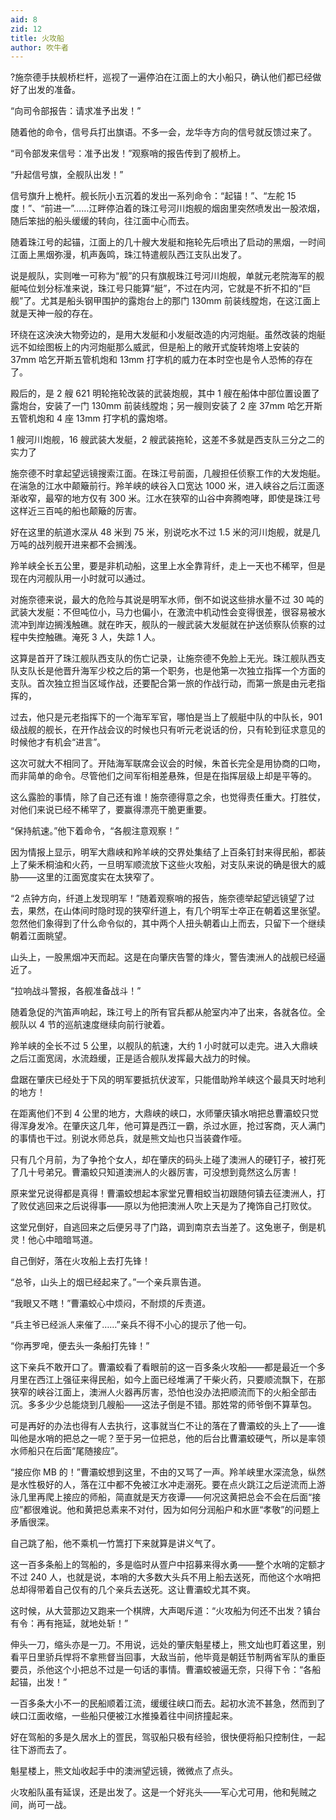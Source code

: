 ```yaml
---
aid: 8
zid: 12
title: 火攻船
author: 吹牛者
---
```


?施奈德手扶舰桥栏杆，巡视了一遍停泊在江面上的大小船只，确认他们都已经做好了出发的准备。

“向司令部报告：请求准予出发！”

随着他的命令，信号兵打出旗语。不多一会，龙华寺方向的信号就反馈过来了。

“司令部发来信号：准予出发！”观察哨的报告传到了舰桥上。

“升起信号旗，全舰队出发！”

信号旗升上桅杆。舰长阮小五沉着的发出一系列命令：“起锚！”、“左舵 15 度！”、“前进一”……江畔停泊着的珠江号河川炮舰的烟囱里突然喷发出一股浓烟，随后笨拙的船头缓缓的转向，往江面中心而去。

随着珠江号的起锚，江面上的几十艘大发艇和拖轮先后喷出了启动的黑烟，一时间江面上黑烟弥漫，机声轰鸣，珠江特遣舰队西江支队出发了。

说是舰队，实则唯一可称为“舰”的只有旗舰珠江号河川炮舰，单就元老院海军的舰艇吨位划分标准来说，珠江号只能算“艇”，不过在内河，它就是不折不扣的“巨舰”了。尤其是船头钢甲围护的露炮台上的那门 130mm 前装线膛炮，在这江面上就是天神一般的存在。

环绕在这泱泱大物旁边的，是用大发艇和小发艇改造的内河炮艇。虽然改装的炮艇远不如绘图板上的内河炮艇那么威武，但是船上的敞开式旋转炮塔上安装的 37mm 哈乞开斯五管机炮和 13mm 打字机的威力在本时空也是令人恐怖的存在了。

殿后的，是 2 艘 621 明轮拖轮改装的武装炮舰，其中 1 艘在船体中部位置设置了露炮台，安装了一门 130mm 前装线膛炮；另一艘则安装了 2 座 37mm 哈乞开斯五管机炮和 4 座 13mm 打字机的露炮塔。

1 艘河川炮舰，16 艘武装大发艇，2 艘武装拖轮，这差不多就是西支队三分之二的实力了

施奈德不时拿起望远镜搜索江面。在珠江号前面，几艘担任侦察工作的大发炮艇。在湍急的江水中颠簸前行。羚羊峡的峡谷入口宽达 1000 米，进入峡谷之后江面逐渐收窄，最窄的地方仅有 300 米。江水在狭窄的山谷中奔腾咆哮，即使是珠江号这样近三百吨的船也颠簸的厉害。

好在这里的航道水深从 48 米到 75 米，别说吃水不过 1.5 米的河川炮舰，就是几万吨的战列舰开进来都不会搁浅。

羚羊峡全长五公里，要是非机动船，这里上水全靠背纤，走上一天也不稀罕，但是现在内河舰队用一小时就可以通过。

对施奈德来说，最大的危险与其说是明军水师，倒不如说这些排水量不过 30 吨的武装大发艇：不但吨位小，马力也偏小，在激流中机动性会变得很差，很容易被水流冲到岸边搁浅触礁。就在昨天，舰队的一艘武装大发艇就在护送侦察队侦察的过程中失控触礁。淹死 3 人，失踪 1 人。

这算是首开了珠江舰队西支队的伤亡记录，让施奈德不免脸上无光。珠江舰队西支队支队长是他晋升海军少校之后的第一个职务，也是他第一次独立指挥一个方面的支队。首次独立担当区域作战，还要配合第一旅的作战行动，而第一旅是由元老指挥的，

过去，他只是元老指挥下的一个海军军官，哪怕是当上了舰艇中队的中队长，901 级战舰的舰长，在开作战会议的时候也只有听元老说话的份，只有轮到征求意见的时候他才有机会“进言”。

这次可就大不相同了。开陆海军联席会议会的时候，朱首长完全是用协商的口吻，而非简单的命令。尽管他们之间军衔相差悬殊，但是在指挥层级上却是平等的。

这么露脸的事情，除了自己还有谁！施奈德得意之余，也觉得责任重大。打胜仗，对他们来说已经不稀罕了，要赢得漂亮干脆更重要。

“保持航速。”他下着命令，“各舰注意观察！”

因为情报上显示，明军大鼎峡和羚羊峡的交界处集结了上百条钉封来得民船，都装上了柴禾桐油和火药，一旦明军顺流放下这些火攻船，对支队来说的确是很大的威胁――这里的江面宽度实在太狭窄了。

“2 点钟方向，纤道上发现明军！”随着观察哨的报告，施奈德举起望远镜望了过去，果然，在山体间时隐时现的狭窄纤道上，有几个明军士卒正在朝着这里张望。忽然他们象得到了什么命令似的，其中两个人扭头朝着山上而去，只留下一个继续朝着江面眺望。

山头上，一股黑烟冲天而起。这是在向肇庆告警的烽火，警告澳洲人的战舰已经逼近了。

“拉响战斗警报，各舰准备战斗！”

随着急促的汽笛声响起，珠江号上的所有官兵都从舱室内冲了出来，各就各位。全舰队以 4 节的巡航速度继续向前行驶着。

羚羊峡的全长不过 5 公里，以舰队的航速，大约 1 小时就可以走完。进入大鼎峡之后江面宽阔，水流趋缓，正是适合舰队发挥最大战力的时候。

盘踞在肇庆已经处于下风的明军要抵抗伏波军，只能借助羚羊峡这个最具天时地利的地方！

在距离他们不到 4 公里的地方，大鼎峡的峡口，水师肇庆镇水哨把总曹灞蛟只觉得浑身发冷。在肇庆这几年，他可算是西江一霸，杀过水匪，抢过客商，灭人满门的事情也干过。别说水师总兵，就是熊文灿也只当装聋作哑。

只有几个月前，为了争抢个女人，却在肇庆的码头上碰了澳洲人的硬钉子，被打死了几十号弟兄。曹灞蛟只知道澳洲人的火器厉害，可没想到竟然这么厉害！

原来堂兄说得都是真得！曹灞蛟想起本家堂兄曹相蛟当初跟随何镇去征澳洲人，打了败仗逃回来之后说得事――原以为他把澳洲人吹上天是为了掩饰自己打败仗。

这堂兄倒好，自逃回来之后便另寻了门路，调到南京去当差了。这兔崽子，倒是机灵！他心中暗暗骂道。

自己倒好，落在火攻船上去打先锋！

“总爷，山头上的烟已经起来了。”一个亲兵禀告道。

“我眼又不瞎！”曹灞蛟心中烦闷，不耐烦的斥责道。

“兵主爷已经派人来催了……”亲兵不得不小心的提示了他一句。

“你再罗唣，便去头一条船打先锋！”

这下亲兵不敢开口了。曹灞蛟看了看眼前的这一百多条火攻船――都是最近一个多月里在西江上强征来得民船，如今上面已经堆满了干柴火药，只要顺流飘下，在那狭窄的峡谷江面上，澳洲人火器再厉害，恐怕也没办法把顺流而下的火船全部击沉。多多少少总能烧到几艘船――这法子倒是不错。那姓常的师爷倒不算草包。

可是再好的办法也得有人去执行，这事就当仁不让的落在了曹灞蛟的头上了――谁叫他是水哨的把总之一呢？至于另一位把总，他的后台比曹灞蛟硬气，所以是率领水师船只在后面“尾随接应”。

“接应你 MB 的！”曹灞蛟想到这里，不由的又骂了一声。羚羊峡里水深流急，纵然是水性极好的人，落在江中都不免被江水冲走溺死。要在点火跳江之后逆流而上游泳几里再爬上接应的师船，简直就是天方夜谭――何况这黄把总会不会在后面“接应”都很难说。他和黄把总素来不对付，因为如何分润船户和水匪“孝敬”的问题上矛盾很深。

自己跳了船，他不乘机一竹篙打下来就算是讲义气了。

这一百多条船上的驾船的，多是临时从疍户中招募来得水勇――整个水哨的定额才不过 240 人，也就是说，本哨的大多数大头兵不用上船去送死，而他这个水哨把总却得带着自己仅有的几个亲兵去送死。这让曹灞蛟尤其不爽。

这时候，从大营那边又跑来一个棋牌，大声喝斥道：“火攻船为何还不出发？镇台有令：再有拖延，就地处斩！”

伸头一刀，缩头亦是一刀。不用说，远处的肇庆魁星楼上，熊文灿也盯着这里，别看平日里骄兵悍将不拿熊督当回事，大敌当前，他毕竟是朝廷节制两省军队的重臣要员，杀他这个小把总不过是一句话的事情。曹灞蛟被逼无奈，只得下令：“各船起锚，出发！”

一百多条大小不一的民船顺着江流，缓缓往峡口而去。起初水流不甚急，然而到了峡口江面收缩，一些船只便被江水推搡着往中间挤撞起来。

好在驾船的多是久居水上的疍民，驾驭船只极有经验，很快便将船只控制住，一起往下游而去了。

魁星楼上，熊文灿收起手中的澳洲望远镜，微微点了点头。

火攻船队虽有延误，还是出发了。这是一个好兆头――军心尤可用，他和髡贼之间，尚可一战。
